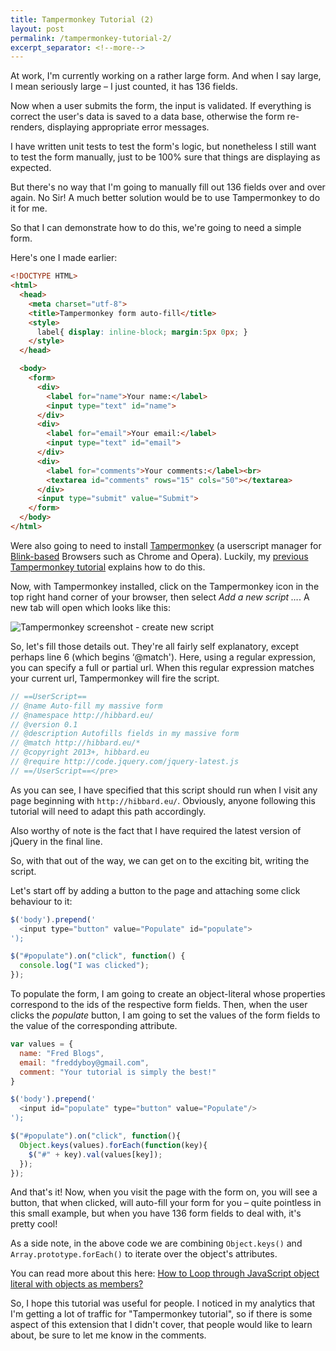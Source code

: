 ```yaml
---
title: Tampermonkey Tutorial (2)
layout: post
permalink: /tampermonkey-tutorial-2/
excerpt_separator: <!--more-->
---
```


At work, I'm currently working on a rather large form. And when I say large, I mean seriously large – I just counted, it has 136 fields.

Now when a user submits the form, the input is validated. If everything is correct the user's data is saved to a data base, otherwise the form re-renders, displaying appropriate error messages.

I have written unit tests to test the form's logic, but nonetheless I still want to test the form manually, just to be 100% sure that things are displaying as expected.

But there's no way that I'm going to manually fill out 136 fields over and over again. No Sir! A much better solution would be to use Tampermonkey to do it for me.

<!--more-->

So that I can demonstrate how to do this, we're going to need a simple form.

Here's one I made earlier:

```html
<!DOCTYPE HTML>
<html>
  <head>
    <meta charset="utf-8">
    <title>Tampermonkey form auto-fill</title>
    <style>
      label{ display: inline-block; margin:5px 0px; }
    </style>
  </head>

  <body>
    <form>
      <div>
        <label for="name">Your name:</label>
        <input type="text" id="name">
      </div>
      <div>
        <label for="email">Your email:</label>
        <input type="text" id="email">
      </div>
      <div>
        <label for="comments">Your comments:</label><br>
        <textarea id="comments" rows="15" cols="50"></textarea>
      </div>
      <input type="submit" value="Submit">
    </form>
  </body>
</html>
```

Were also going to need to install [Tampermonkey](http://tampermonkey.net/ "Tampermonkey homepage") (a userscript manager for [Blink-based](http://en.wikipedia.org/wiki/Blink_(layout_engine) "Blink (layout engine)") Browsers such as Chrome and Opera). Luckily, my [previous Tampermonkey tutorial](http://hibbard.eu/tampermonkey-tutorial/ "Tampermonkey Tutorial") explains how to do this.

Now, with Tampermonkey installed, click on the Tampermonkey icon in the top right hand corner of your browser, then select _Add a new script …_. A new tab will open which looks like this:

![Tampermonkey screenshot - create new script](https://res.cloudinary.com/hibbard/image/upload/v1528910435/tampermonkey_screenshot.png "Tampermonkey screenshot - create new script")

So, let's fill those details out. They're all fairly self explanatory, except perhaps line 6 (which begins ‘@match'). Here, using a regular expression, you can specify a full or partial url. When this regular expression matches your current url, Tampermonkey will fire the script.

```js
// ==UserScript==
// @name Auto-fill my massive form
// @namespace http://hibbard.eu/
// @version 0.1
// @description Autofills fields in my massive form
// @match http://hibbard.eu/*
// @copyright 2013+, hibbard.eu
// @require http://code.jquery.com/jquery-latest.js
// ==/UserScript==</pre>
```

As you can see, I have specified that this script should run when I visit any page beginning with `http://hibbard.eu/`. Obviously, anyone following this tutorial will need to adapt this path accordingly.

Also worthy of note is the fact that I have required the latest version of jQuery in the final line.

So, with that out of the way, we can get on to the exciting bit, writing the script.

Let's start off by adding a button to the page and attaching some click behaviour to it:

```js
$('body').prepend('
  <input type="button" value="Populate" id="populate">
');

$("#populate").on("click", function() {
  console.log("I was clicked");
});
```

To populate the form, I am going to create an object-literal whose properties correspond to the ids of the respective form fields. Then, when the user clicks the _populate_ button, I am going to set the values of the form fields to the value of the corresponding attribute.

```js
var values = {
  name: "Fred Blogs",
  email: "freddyboy@gmail.com",
  comment: "Your tutorial is simply the best!"
}

$('body').prepend('
  <input id="populate" type="button" value="Populate"/>
');

$("#populate").on("click", function(){
  Object.keys(values).forEach(function(key){
    $("#" + key).val(values[key]);
  });
});
```

And that's it! Now, when you visit the page with the form on, you will see a button, that when clicked, will auto-fill your form for you – quite pointless in this small example, but when you have 136 form fields to deal with, it's pretty cool!

As a side note, in the above code we are combining `Object.keys()` and `Array.prototype.forEach()` to iterate over the object's attributes.

You can read more about this here: [How to Loop through JavaScript object literal with objects as members?](http://stackoverflow.com/questions/921789/how-to-loop-through-javascript-object-literal-with-objects-as-members "Stackoverflow discussion")

So, I hope this tutorial was useful for people. I noticed in my analytics that I'm getting a lot of traffic for "Tampermonkey tutorial", so if there is some aspect of this extension that I didn't cover, that people would like to learn about, be sure to let me know in the comments.

